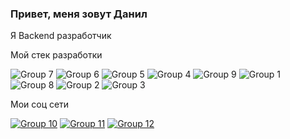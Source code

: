 ### Привет, меня зовут Данил

Я Backend разработчик


Мой стек разработки

![Group 7](https://user-images.githubusercontent.com/93602867/227555873-bd503057-3840-4ffa-9f82-5a58921e095e.png) ![Group 6](https://user-images.githubusercontent.com/93602867/227555928-3b276040-f5b9-4d86-a3bc-7c8a1592d578.png) ![Group 5](https://user-images.githubusercontent.com/93602867/227556058-00c77b45-136a-48dd-a339-98fcc816dd5e.png) ![Group 4](https://user-images.githubusercontent.com/93602867/227556168-c050e565-2c15-4cc2-a551-e1b565aeb865.png) ![Group 9](https://user-images.githubusercontent.com/93602867/227556423-b3fbb12d-478b-47bb-939b-bd5f18d0b4ec.png) ![Group 1](https://user-images.githubusercontent.com/93602867/227556295-ba959a11-8be2-4439-95c8-97bf11373bca.png) ![Group 8](https://user-images.githubusercontent.com/93602867/227556514-d3dd395e-0809-4aec-8800-fb31975578b7.png) ![Group 2](https://user-images.githubusercontent.com/93602867/227556574-82d0bca9-133f-4634-bb19-e296b4f1290e.png) ![Group 3](https://user-images.githubusercontent.com/93602867/227556644-92f4872e-4d24-4fb6-a5c0-e4048c808c2e.png)

Мои соц сети

<a href="https://t.me/DanilChagarnoy">![Group 10](https://user-images.githubusercontent.com/93602867/227558436-05389095-b8bf-459a-9f9b-aedfcb2abe4b.png)</a> <a href="https://vk.com/danilggh">![Group 11](https://user-images.githubusercontent.com/93602867/227558519-11a4f1bb-d3b1-4ada-bb5e-2ef8b0297386.png)</a> <a href="https://github.com/Danil148">![Group 12](https://user-images.githubusercontent.com/93602867/227558594-962fce35-3c76-474b-8b2b-95a957cd0c9f.png)</a>
